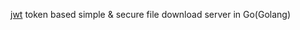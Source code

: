 [jwt](https://gopkg.in/square/go-jose.v2) token based simple & secure file download server in Go(Golang)
